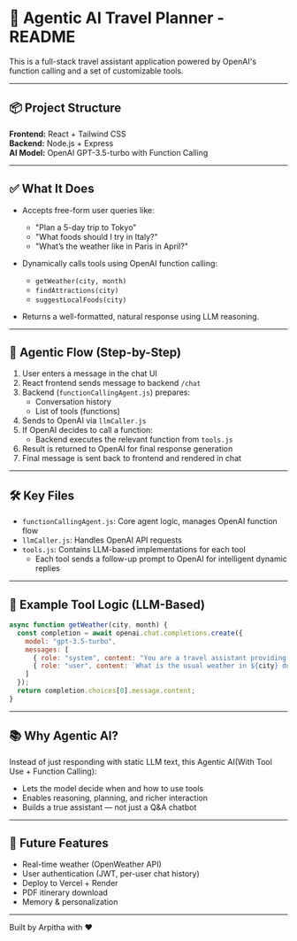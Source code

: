 # 🧠 Agentic AI Travel Planner - README

This is a full-stack travel assistant application powered by OpenAI's function calling and a set of customizable tools.

---

## 📦 Project Structure

**Frontend:** React + Tailwind CSS  
**Backend:** Node.js + Express  
**AI Model:** OpenAI GPT-3.5-turbo with Function Calling

---

## ✅ What It Does

- Accepts free-form user queries like:
  - "Plan a 5-day trip to Tokyo"
  - "What foods should I try in Italy?"
  - "What’s the weather like in Paris in April?"

- Dynamically calls tools using OpenAI function calling:
  - `getWeather(city, month)`
  - `findAttractions(city)`
  - `suggestLocalFoods(city)`

- Returns a well-formatted, natural response using LLM reasoning.

---

## 🧠 Agentic Flow (Step-by-Step)

1. User enters a message in the chat UI
2. React frontend sends message to backend `/chat`
3. Backend (`functionCallingAgent.js`) prepares:
   - Conversation history
   - List of tools (functions)
4. Sends to OpenAI via `llmCaller.js`
5. If OpenAI decides to call a function:
   - Backend executes the relevant function from `tools.js`
6. Result is returned to OpenAI for final response generation
7. Final message is sent back to frontend and rendered in chat

---

## 🛠 Key Files

- `functionCallingAgent.js`: Core agent logic, manages OpenAI function flow
- `llmCaller.js`: Handles OpenAI API requests
- `tools.js`: Contains LLM-based implementations for each tool
  - Each tool sends a follow-up prompt to OpenAI for intelligent dynamic replies

---

## 💬 Example Tool Logic (LLM-Based)

```js
async function getWeather(city, month) {
  const completion = await openai.chat.completions.create({
    model: "gpt-3.5-turbo",
    messages: [
      { role: "system", content: "You are a travel assistant providing typical seasonal weather info." },
      { role: "user", content: `What is the usual weather in ${city} during ${month}?` }
    ]
  });
  return completion.choices[0].message.content;
}
```

---

## 📚 Why Agentic AI?

Instead of just responding with static LLM text, this Agentic AI(With Tool Use + Function Calling):
- Lets the model decide when and how to use tools
- Enables reasoning, planning, and richer interaction
- Builds a true assistant — not just a Q&A chatbot

---

## 🚀 Future Features

- Real-time weather (OpenWeather API)
- User authentication (JWT, per-user chat history)
- Deploy to Vercel + Render
- PDF itinerary download
- Memory & personalization

---

Built by Arpitha with ❤️
